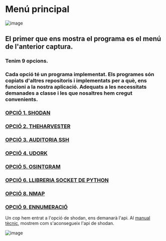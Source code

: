 # Menú principal

![image](https://user-images.githubusercontent.com/80519737/168886136-94428470-35a7-4236-b98d-2fc23bf786df.png)

## El primer que ens mostra el programa es el menú de l'anterior captura.

### Tenim 9 opcions.

### Cada opció té un programa implementat. Els programes són copiats d'altres repositoris i implementats per a què, ens funcioni a la nostra aplicació. Adequats a les necessitats demanades a classe i les que nosaltres hem cregut convenients.

### [OPCIÓ 1. SHODAN](https://2asix-2021-22.github.io/ProjecteJSD/shodan)

### [OPCIÓ 2. THEHARVESTER](https://2asix-2021-22.github.io/ProjecteJSD/theharvester)

### [OPCIÓ 3. AUDITORIA SSH](https://2asix-2021-22.github.io/ProjecteJSD/auditoriassh)

### [OPCIÓ 4. UDORK](https://2asix-2021-22.github.io/ProjecteJSD/udork)

### [OPCIÓ 5. OSINTGRAM](https://2asix-2021-22.github.io/ProjecteJSD/osintgram)

### [OPCIÓ 6. LLIBRERIA SOCKET DE PYTHON](https://2asix-2021-22.github.io/ProjecteJSD/socket)

### [OPCIÓ 8. NMAP](https://2asix-2021-22.github.io/ProjecteJSD/nmap)

### [OPCIÓ 9. ENNUMERACIÓ](https://2asix-2021-22.github.io/ProjecteJSD/ennumeracio)


Un cop hem entrat a l'opció de shodan, ens demanarà l'api. Al [manual tècnic](https://github.com/2ASIX-2021-22/ProjecteJSD/wiki/07.-Shodan), mostrem com s'aconsegueix l'api de shodan.

![image](https://user-images.githubusercontent.com/80519737/168890367-c2372262-65f0-4f35-b7c2-6b9d0e3e3c2c.png)



